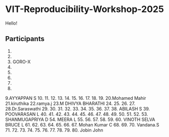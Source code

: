 # VIT-Reproducibility-Workshop-2025

Hello!

## Participants


1.
2.
3. GORO-X
4.
5.
6.
7.
8.
9.AYYAPPAN S
10.
11.
12.
13.
14.
15.
16.
17.
18.
19.
20.Mohamed Mahir
21.kiruthika
22.ramya.j
23.M DHIVYA BHARATHI
24.
25.
26.
27.
28.Dr.Saraswathi
29.
30.
31.
32.
33.
34.
35.
36.
37.
38. ABILASH S
39. POOVARASAN L
40.
41.
42.
43.
44.
45.
46.
47.
48.
49.
50.
51.
52.
53. SHANMUGAPRIYA D
54. MEERA L
55.
56.
57.
58.
59.
60. VINOTH SELVA BRUCE L
61.
62.
63.
64.
65.
66.
67. Mohan Kumar C
68.
69.
70. Vandana.S
71.
72.
73.
74.
75.
76.
77.
78.
79.
80. Jobin John
